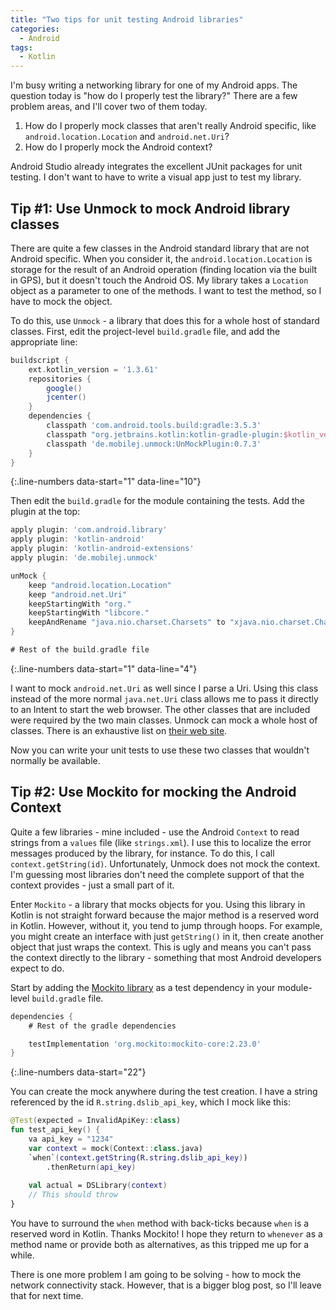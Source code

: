 ```yaml
---
title: "Two tips for unit testing Android libraries"
categories:
  - Android
tags:
  - Kotlin
---
```


I'm busy writing a networking library for one of my Android apps.  The question today is "how do I properly test the library?"  There are a few problem areas, and I'll cover two of them today.

1. How do I properly mock classes that aren't really Android specific, like `android.location.Location` and `android.net.Uri`?
2. How do I properly mock the Android context?

Android Studio already integrates the excellent JUnit packages for unit testing.  I don't want to have to write a visual app just to test my library. 

## Tip #1: Use Unmock to mock Android library classes

There are quite a few classes in the Android standard library that are not Android specific.  When you consider it, the `android.location.Location` is storage for the result of an Android operation (finding location via the built in GPS), but it doesn't touch the Android OS.  My library takes a `Location` object as a parameter to one of the methods.  I want to test the method, so I have to mock the object.

To do this, use `Unmock` - a library that does this for a whole host of standard classes.  First, edit the project-level `build.gradle` file, and add the appropriate line:

```gradle
buildscript {
    ext.kotlin_version = '1.3.61'
    repositories {
        google()
        jcenter()
    }
    dependencies {
        classpath 'com.android.tools.build:gradle:3.5.3'
        classpath "org.jetbrains.kotlin:kotlin-gradle-plugin:$kotlin_version"
        classpath 'de.mobilej.unmock:UnMockPlugin:0.7.3'
    }
}
```
{:.line-numbers data-start="1" data-line="10"}

Then edit the `build.gradle` for the module containing the tests.  Add the plugin at the top:

```gradle
apply plugin: 'com.android.library'
apply plugin: 'kotlin-android'
apply plugin: 'kotlin-android-extensions'
apply plugin: 'de.mobilej.unmock'

unMock {
    keep "android.location.Location"
    keep "android.net.Uri"
    keepStartingWith "org."
    keepStartingWith "libcore."
    keepAndRename "java.nio.charset.Charsets" to "xjava.nio.charset.Charsets"
}

# Rest of the build.gradle file
```
{:.line-numbers data-start="1" data-line="4"}

I want to mock `android.net.Uri` as well since I parse a Uri.  Using this class instead of the more normal `java.net.Uri` class allows me to pass it directly to an Intent to start the web browser.  The other classes that are included were required by the two main classes.  Unmock can mock a whole host of classes.  There is an exhaustive list on [their web site](https://github.com/bjoernQ/unmock-plugin).

Now you can write your unit tests to use these two classes that wouldn't normally be available.

## Tip #2: Use Mockito for mocking the Android Context

Quite a few libraries - mine included - use the Android `Context` to read strings from a `values` file (like `strings.xml`).  I use this to localize the error messages produced by the library, for instance.  To do this, I call `context.getString(id)`.  Unfortunately, Unmock does not mock the context.  I'm guessing most libraries don't need the complete support of that the context provides - just a small part of it.

Enter `Mockito` - a library that mocks objects for you.  Using this library in Kotlin is not straight forward because the major method is a reserved word in Kotlin.  However, without it, you tend to jump through hoops.  For example, you might create an interface with just `getString()` in it, then create another object that just wraps the context.  This is ugly and means you can't pass the context directly to the library - something that most Android developers expect to do.

Start by adding the [Mockito library](https://site.mockito.org/) as a test dependency in your module-level `build.gradle` file.

```gradle
dependencies {
    # Rest of the gradle dependencies

    testImplementation 'org.mockito:mockito-core:2.23.0'
}
```
{:.line-numbers data-start="22"}

You can create the mock anywhere during the test creation.  I have a string referenced by the id `R.string.dslib_api_key`, which I mock like this:

```kotlin
@Test(expected = InvalidApiKey::class)
fun test_api_key() {
    va api_key = "1234"
    var context = mock(Context::class.java)
    `when`(context.getString(R.string.dslib_api_key))
        .thenReturn(api_key)
    
    val actual = DSLibrary(context)
    // This should throw
}
```

You have to surround the `when` method with back-ticks because `when` is a reserved word in Kotlin.  Thanks Mockito!  I hope they return to `whenever` as a method name or provide both as alternatives, as this tripped me up for a while.

There is one more problem I am going to be solving - how to mock the network connectivity stack.  However, that is a bigger blog post, so I'll leave that for next time.
